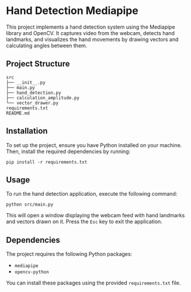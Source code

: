 # Hand Detection Mediapipe

This project implements a hand detection system using the Mediapipe library and OpenCV. It captures video from the webcam, detects hand landmarks, and visualizes the hand movements by drawing vectors and calculating angles between them.

## Project Structure

```
src
├── __init__.py
├── main.py
├── hand_detection.py
├── calculation_amplitude.py
└── vector_drawer.py
requirements.txt
README.md
```

## Installation

To set up the project, ensure you have Python installed on your machine. Then, install the required dependencies by running:

```
pip install -r requirements.txt
```

## Usage

To run the hand detection application, execute the following command:

```
python src/main.py
```

This will open a window displaying the webcam feed with hand landmarks and vectors drawn on it. Press the `Esc` key to exit the application.

## Dependencies

The project requires the following Python packages:

- `mediapipe`
- `opencv-python`

You can install these packages using the provided `requirements.txt` file.